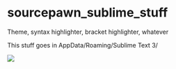 # sourcepawn_sublime_stuff
Theme, syntax highlighter, bracket highlighter, whatever

This stuff goes in AppData/Roaming/Sublime Text 3/

![](https://i.imgur.com/ORPnkrH.png)
